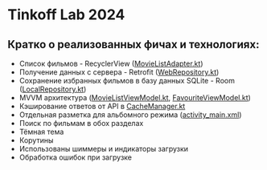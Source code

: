 # Tinkoff Lab 2024

## Кратко о реализованных фичах и технологиях:
* Список фильмов - RecyclerView ([MovieListAdapter.kt](app%2Fsrc%2Fmain%2Fjava%2Fru%2Fndevelop%2Ftinkofflab2024%2Fadapters%2FMovieListAdapter.kt))
* Получение данных с сервера - Retrofit ([WebRepository.kt](app%2Fsrc%2Fmain%2Fjava%2Fru%2Fndevelop%2Ftinkofflab2024%2Fdata%2FWebRepository.kt))
* Сохранение избранных фильмов в базу данных SQLite - Room ([LocalRepository.kt](app%2Fsrc%2Fmain%2Fjava%2Fru%2Fndevelop%2Ftinkofflab2024%2Fdata%2FLocalRepository.kt))
* MVVM архитектура ([MovieListViewModel.kt](app%2Fsrc%2Fmain%2Fjava%2Fru%2Fndevelop%2Ftinkofflab2024%2Fui%2Fpopular%2FMovieListViewModel.kt), [FavouriteViewModel.kt](app%2Fsrc%2Fmain%2Fjava%2Fru%2Fndevelop%2Ftinkofflab2024%2Fui%2Ffavourite%2FFavouriteViewModel.kt))
* Кэширование ответов от API в [CacheManager.kt](app%2Fsrc%2Fmain%2Fjava%2Fru%2Fndevelop%2Ftinkofflab2024%2Fdata%2FCacheManager.kt)
* Отдельная разметка для альбомного режима ([activity_main.xml](app%2Fsrc%2Fmain%2Fres%2Flayout-land%2Factivity_main.xml))
* Поиск по фильмам в обох разделах 
* Тёмная тема
* Корутины
* Использованы шиммеры и индикаторы загрузки
* Обработка ошибок при загрузке

